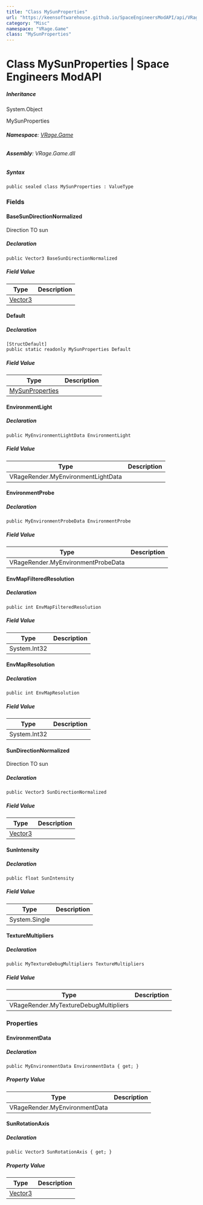 ```yaml
---
title: "Class MySunProperties"
url: "https://keensoftwarehouse.github.io/SpaceEngineersModAPI/api/VRage.Game.MySunProperties.html"
category: "Misc"
namespace: "VRage.Game"
class: "MySunProperties"
---
```


# Class MySunProperties | Space Engineers ModAPI

##### Inheritance

System.Object

MySunProperties

###### **Namespace**: [VRage.Game](https://keensoftwarehouse.github.io/SpaceEngineersModAPI/api/VRage.Game.html)

###### **Assembly**: VRage.Game.dll

##### Syntax

```
public sealed class MySunProperties : ValueType
```

### Fields

#### BaseSunDirectionNormalized

Direction TO sun

##### Declaration

```
public Vector3 BaseSunDirectionNormalized
```

##### Field Value

| Type | Description |
| --- | --- |
| [Vector3](https://keensoftwarehouse.github.io/SpaceEngineersModAPI/api/VRageMath.Vector3.html) |     |

#### Default

##### Declaration

```
[StructDefault]
public static readonly MySunProperties Default
```

##### Field Value

| Type | Description |
| --- | --- |
| [MySunProperties](https://keensoftwarehouse.github.io/SpaceEngineersModAPI/api/VRage.Game.MySunProperties.html) |     |

#### EnvironmentLight

##### Declaration

```
public MyEnvironmentLightData EnvironmentLight
```

##### Field Value

| Type | Description |
| --- | --- |
| VRageRender.MyEnvironmentLightData |     |

#### EnvironmentProbe

##### Declaration

```
public MyEnvironmentProbeData EnvironmentProbe
```

##### Field Value

| Type | Description |
| --- | --- |
| VRageRender.MyEnvironmentProbeData |     |

#### EnvMapFilteredResolution

##### Declaration

```
public int EnvMapFilteredResolution
```

##### Field Value

| Type | Description |
| --- | --- |
| System.Int32 |     |

#### EnvMapResolution

##### Declaration

```
public int EnvMapResolution
```

##### Field Value

| Type | Description |
| --- | --- |
| System.Int32 |     |

#### SunDirectionNormalized

Direction TO sun

##### Declaration

```
public Vector3 SunDirectionNormalized
```

##### Field Value

| Type | Description |
| --- | --- |
| [Vector3](https://keensoftwarehouse.github.io/SpaceEngineersModAPI/api/VRageMath.Vector3.html) |     |

#### SunIntensity

##### Declaration

```
public float SunIntensity
```

##### Field Value

| Type | Description |
| --- | --- |
| System.Single |     |

#### TextureMultipliers

##### Declaration

```
public MyTextureDebugMultipliers TextureMultipliers
```

##### Field Value

| Type | Description |
| --- | --- |
| VRageRender.MyTextureDebugMultipliers |     |

### Properties

#### EnvironmentData

##### Declaration

```
public MyEnvironmentData EnvironmentData { get; }
```

##### Property Value

| Type | Description |
| --- | --- |
| VRageRender.MyEnvironmentData |     |

#### SunRotationAxis

##### Declaration

```
public Vector3 SunRotationAxis { get; }
```

##### Property Value

| Type | Description |
| --- | --- |
| [Vector3](https://keensoftwarehouse.github.io/SpaceEngineersModAPI/api/VRageMath.Vector3.html) |     |
